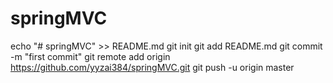 # springMVC
echo "# springMVC" >> README.md
git init
git add README.md
git commit -m "first commit"
git remote add origin https://github.com/yyzai384/springMVC.git
git push -u origin master
